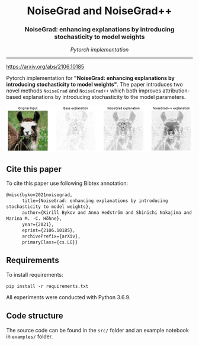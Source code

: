 <h1 align="center"><b>NoiseGrad and NoiseGrad++</b></h1>
<h3 align="center"><b>NoiseGrad: enhancing explanations by introducing stochasticity to model weights</b></h3>
<p align="center">
  <i>Pytorch implementation</i>
</p> 
 
--------------

https://arxiv.org/abs/2106.10185

Pytorch implementation for **"NoiseGrad: enhancing explanations by introducing stochasticity to model weights"**. The paper introduces two novel methods `NoiseGrad` and `NoiseGrad++` which both improves attribution-based explanations by introducing stochasticity to the model parameters.

<p align="center">
  <img src="samples/resulting_explanation.png" alt="Visualization of baseline, NoiseGrad and NoiseGrad++ explanations using (Integrated Gradient) as XAI method." width="512"/>  
</p>

## Cite this paper

To cite this paper use following Bibtex annotation:

	@misc{bykov2021noisegrad,
	      title={NoiseGrad: enhancing explanations by introducing stochasticity to model weights}, 
	      author={Kirill Bykov and Anna Hedström and Shinichi Nakajima and Marina M. -C. Höhne},
	      year={2021},
	      eprint={2106.10185},
	      archivePrefix={arXiv},
	      primaryClass={cs.LG}}

## Requirements

To install requirements:

```setup
pip install -r requirements.txt
```

All experiments were conducted with Python 3.6.9.

## Code structure

The source code can be found in the `src/` folder and an example notebook in `examples/` folder.


